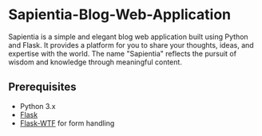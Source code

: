 <h1>Sapientia-Blog-Web-Application</h1>
<p>Sapientia is a simple and elegant blog web application built using Python and Flask. It provides a platform for you to share your thoughts, ideas, and expertise with the world. The name "Sapientia" reflects the pursuit of wisdom and knowledge through meaningful content.


## Prerequisites

- Python 3.x
- [Flask](https://pypi.org/project/Flask/)
- [Flask-WTF](https://pypi.org/project/Flask-WTF/) for form handling